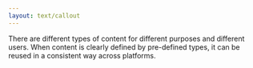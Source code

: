 ```yaml
---
layout: text/callout
---
```

There are different types of content for different purposes and different users. When content is clearly defined by pre-defined types, it can be reused in a consistent way across platforms.
